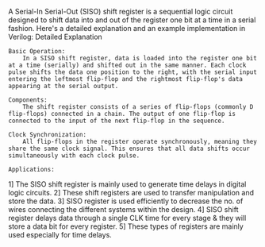 A Serial-In Serial-Out (SISO) shift register is a sequential logic circuit designed to shift data into and out of the register one bit at a time in a serial fashion. Here's a detailed explanation and an example implementation in Verilog:
Detailed Explanation

    Basic Operation:
        In a SISO shift register, data is loaded into the register one bit at a time (serially) and shifted out in the same manner. Each clock pulse shifts the data one position to the right, with the serial input entering the leftmost flip-flop and the rightmost flip-flop's data appearing at the serial output.

    Components:
        The shift register consists of a series of flip-flops (commonly D flip-flops) connected in a chain. The output of one flip-flop is connected to the input of the next flip-flop in the sequence.

    Clock Synchronization:
        All flip-flops in the register operate synchronously, meaning they share the same clock signal. This ensures that all data shifts occur simultaneously with each clock pulse.

    Applications:
   1] The SISO shift register is mainly used to generate time delays in digital logic circuits.
   2] These shift registers are used to transfer manipulation and store the data.
   3] SISO register is used efficiently to decrease the no. of wires connecting the different systems within the design.
   4] SISO shift register delays data through a single CLK time for every stage & they will store a data bit for every register.
   5] These types of registers are mainly used especially for time delays.
